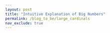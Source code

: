 ```yaml
---
layout: post
title: "Intuitive Explanation of Big Numbers"
permalink: /blog_to_be/large_cardinals
nav_exclude: true
---
```


